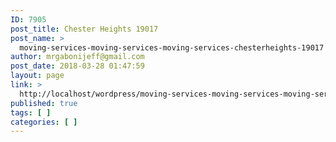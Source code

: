 ```yaml
---
ID: 7905
post_title: Chester Heights 19017
post_name: >
  moving-services-moving-services-moving-services-chesterheights-19017
author: mrgabonijeff@gmail.com
post_date: 2018-03-28 01:47:59
layout: page
link: >
  http://localhost/wordpress/moving-services-moving-services-moving-services-chesterheights-19017/
published: true
tags: [ ]
categories: [ ]
---
```

